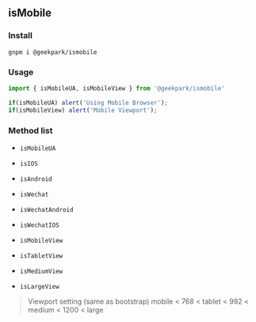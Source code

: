 isMobile
---------
### Install
`gnpm i @geekpark/ismobile`

### Usage
```javascript
import { isMobileUA, isMobileView } from '@geekpark/ismobile'

if(isMobileUA) alert('Using Mobile Browser');
if(isMobileView) alert('Mobile Viewport');
```

### Method list
* `isMobileUA`

* `isIOS`
* `isAndroid`

* `isWechat`
* `isWechatAndroid`
* `isWechatIOS`

* `isMobileView`
* `isTabletView`
* `isMediumView`
* `isLargeView `

> Viewport setting (same as bootstrap)
> mobile < 768 < tablet < 992 < medium < 1200 < large
